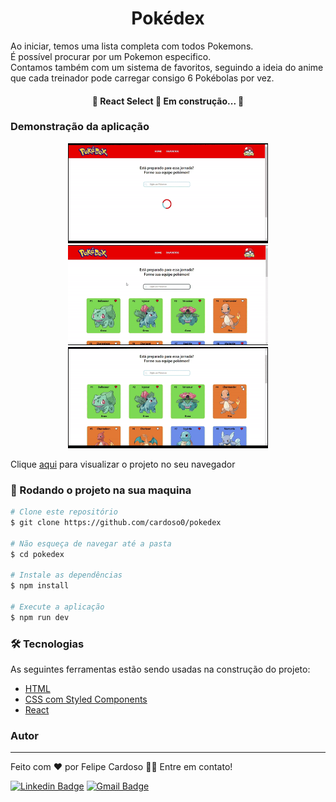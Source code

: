<h1 align="center">Pokédex</h1>
<p>Ao iniciar, temos uma lista completa com todos Pokemons. <br> É possível procurar por um Pokemon especifico. <br> Contamos também com um sistema de favoritos, seguindo a ideia do anime que cada treinador pode carregar consigo 6 Pokébolas por vez.</p>
<h4 align="center"> 
	🚧  React Select 🚀 Em construção...  🚧
</h4>

### Demonstração da aplicação
<div align="center">
  <img width="320" height="160" src="src/assets/readme/pokedex.gif" alt="demonstração pokedex">
</div>
<div align="center">
  <img width="320" height="160" src="src/assets/readme/busca.gif" alt="demonstração busca">
</div>
<div align="center">
  <img width="320" height="162" src="src/assets/readme/favoritos.gif" alt="demonstração favoritos">
</div>

Clique <a href="https://pokedex-mauve-eight.vercel.app/" target="_blank">aqui</a> para visualizar o projeto no seu navegador

### 🎲 Rodando o projeto na sua maquina

```bash
# Clone este repositório
$ git clone https://github.com/cardoso0/pokedex

# Não esqueça de navegar até a pasta
$ cd pokedex

# Instale as dependências
$ npm install

# Execute a aplicação
$ npm run dev

```

### 🛠 Tecnologias

As seguintes ferramentas estão sendo usadas na construção do projeto:

- [HTML](https://www.w3schools.com/html/)
- [CSS com Styled Components](https://styled-components.com/)
- [React](https://pt-br.reactjs.org/)

### Autor
---
Feito com ❤️ por Felipe Cardoso 👋🏽 Entre em contato!

[![Linkedin Badge](https://img.shields.io/badge/-Felipe-blue?style=flat-square&logo=Linkedin&logoColor=white&link=https://www.linkedin.com/in/felipe-pontes-cardoso-9b93401a0/)](https://www.linkedin.com/in/felipe-pontes-cardoso-9b93401a0/) 
[![Gmail Badge](https://img.shields.io/badge/-felipepontescardoso@yahoo.com.br-blue?style=flat-square&logo=Yahoo&logoColor=white&link=mailto:felipepontescardoso@yahoo.com.br)](mailto:felipepontescardoso@yahoo.com.br)
